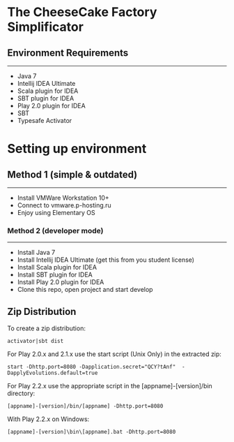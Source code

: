 # The CheeseCake Factory Simplificator
## Environment Requirements
-----------
* Java 7
* Intellij IDEA Ultimate
* Scala plugin for IDEA
* SBT plugin for IDEA
* Play 2.0 plugin for IDEA
* SBT 
* Typesafe Activator

# Setting up environment
## Method 1 (simple & outdated)
-----------
* Install VMWare Workstation 10+ 
* Connect to vmware.p-hosting.ru
* Enjoy using Elementary OS

### Method 2 (developer mode)
-----------
* Install Java 7
* Install Intellij IDEA Ultimate (get this from you student license)
* Install Scala plugin for IDEA
* Install SBT plugin for IDEA
* Install Play 2.0 plugin for IDEA
* Clone this repo, open project and start develop

## Zip Distribution
To create a zip distribution:
```
activator|sbt dist
```
For Play 2.0.x and 2.1.x use the start script (Unix Only) in the extracted zip:
```
start -Dhttp.port=8080 -Dapplication.secret="QCY?tAnf"  -DapplyEvolutions.default=true
```
For Play 2.2.x use the appropriate script in the [appname]-[version]/bin directory:
```
[appname]-[version]/bin/[appname] -Dhttp.port=8080
```
With Play 2.2.x on Windows:
```
[appname]-[version]\bin\[appname].bat -Dhttp.port=8080
```
